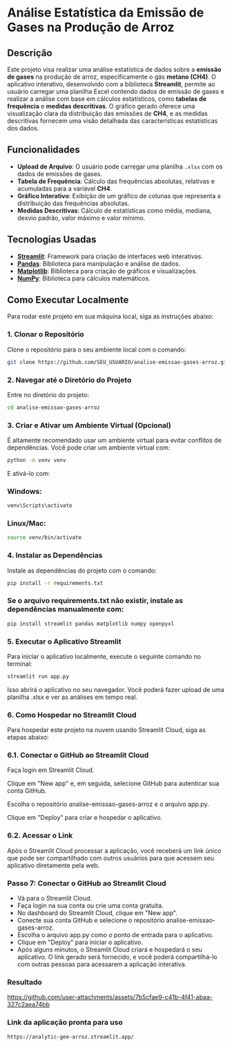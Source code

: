 # Análise Estatística da Emissão de Gases na Produção de Arroz

## Descrição

Este projeto visa realizar uma análise estatística de dados sobre a **emissão de gases** na produção de arroz, especificamente o gás **metano (CH4)**. O aplicativo interativo, desenvolvido com a biblioteca **Streamlit**, permite ao usuário carregar uma planilha Excel contendo dados de emissão de gases e realizar a análise com base em cálculos estatísticos, como **tabelas de frequência** e **medidas descritivas**. O gráfico gerado oferece uma visualização clara da distribuição das emissões de **CH4**, e as medidas descritivas fornecem uma visão detalhada das características estatísticas dos dados.

## Funcionalidades

- **Upload de Arquivo**: O usuário pode carregar uma planilha `.xlsx` com os dados de emissões de gases.
- **Tabela de Frequência**: Cálculo das frequências absolutas, relativas e acumuladas para a variável **CH4**.
- **Gráfico Interativo**: Exibição de um gráfico de colunas que representa a distribuição das frequências absolutas.
- **Medidas Descritivas**: Cálculo de estatísticas como média, mediana, desvio padrão, valor máximo e valor mínimo.
  
## Tecnologias Usadas

- **[Streamlit](https://streamlit.io/)**: Framework para criação de interfaces web interativas.
- **[Pandas](https://pandas.pydata.org/)**: Biblioteca para manipulação e análise de dados.
- **[Matplotlib](https://matplotlib.org/)**: Biblioteca para criação de gráficos e visualizações.
- **[NumPy](https://numpy.org/)**: Biblioteca para cálculos matemáticos.

## Como Executar Localmente

Para rodar este projeto em sua máquina local, siga as instruções abaixo:

### 1. Clonar o Repositório

Clone o repositório para o seu ambiente local com o comando:
```bash
git clone https://github.com/SEU_USUARIO/analise-emissao-gases-arroz.git
```
### 2. Navegar até o Diretório do Projeto
Entre no diretório do projeto:
```bash
cd analise-emissao-gases-arroz
```
### 3. Criar e Ativar um Ambiente Virtual (Opcional)
É altamente recomendado usar um ambiente virtual para evitar conflitos de dependências. Você pode criar um ambiente virtual com:
```bash
python -m venv venv
```
E ativá-lo com:
### Windows:
```bash
venv\Scripts\activate
```
### Linux/Mac:

```bash
source venv/bin/activate
```
### 4. Instalar as Dependências
Instale as dependências do projeto com o comando:

```bash
pip install -r requirements.txt
```
### Se o arquivo requirements.txt não existir, instale as dependências manualmente com:
```bash
pip install streamlit pandas matplotlib numpy openpyxl
```

### 5. Executar o Aplicativo Streamlit
Para iniciar o aplicativo localmente, execute o seguinte comando no terminal:
```bash
streamlit run app.py
```
Isso abrirá o aplicativo no seu navegador. Você poderá fazer upload de uma planilha .xlsx e ver as análises em tempo real.

### 6. Como Hospedar no Streamlit Cloud
Para hospedar este projeto na nuvem usando Streamlit Cloud, siga as etapas abaixo:

### 6.1. Conectar o GitHub ao Streamlit Cloud
Faça login em Streamlit Cloud.

Clique em "New app" e, em seguida, selecione GitHub para autenticar sua conta GitHub.

Escolha o repositório analise-emissao-gases-arroz e o arquivo app.py.

Clique em "Deploy" para criar e hospedar o aplicativo.

### 6.2. Acessar o Link
Após o Streamlit Cloud processar a aplicação, você receberá um link único que pode ser compartilhado com outros usuários para que acessem seu aplicativo diretamente pela web.

### Passo 7: Conectar o GitHub ao Streamlit Cloud
* Vá para o Streamlit Cloud.
* Faça login na sua conta ou crie uma conta gratuita.
* No dashboard do Streamlit Cloud, clique em "New app".
* Conecte sua conta GitHub e selecione o repositório analise-emissao-gases-arroz.
* Escolha o arquivo app.py como o ponto de entrada para o aplicativo.
* Clique em "Deploy" para iniciar o aplicativo.
* Após alguns minutos, o Streamlit Cloud criará e hospedará o seu aplicativo. O link gerado será fornecido, e você poderá compartilhá-lo com outras pessoas para acessarem a aplicação interativa.

### Resultado

https://github.com/user-attachments/assets/7b5cfae9-c41b-4f41-abaa-327c2aea74bb

### Link da aplicação pronta para uso
```bash
https://analytic-gee-arroz.streamlit.app/
```
